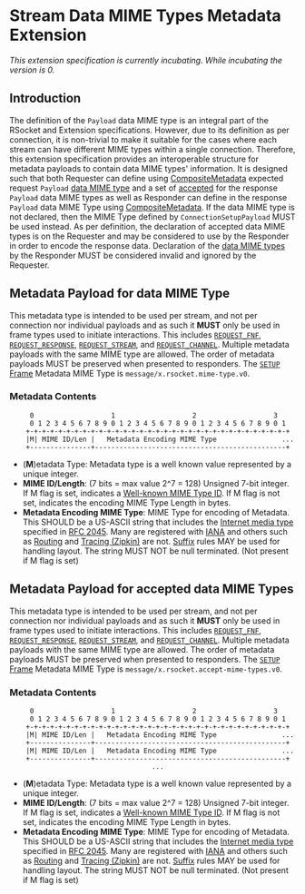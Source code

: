 # Stream Data MIME Types Metadata Extension

_This extension specification is currently incubating.  While incubating the version is 0._

## Introduction
The definition of the `Payload` data MIME type is an integral part of the RSocket and Extension specifications. However, due to its definition as per connection, it is non-trivial to make it suitable for the cases where each stream can have different MIME types within a single connection. Therefore, this extension specification provides an interoperable structure for metadata payloads to contain data MIME types' information. It is designed such that both Requester can define using [CompositeMetadata][cm] expected request `Payload` [data MIME type][dmt] and a set of [accepted][admt] for the response `Payload` data MIME types as well as Responder can define in the response `Payload` data MIME Type using [CompositeMetadata][cm]. If the data MIME type is not declared, then the MIME Type defined by `ConnectionSetupPayload` MUST be used instead. As per definition, the declaration of accepted data MIME types is on the Requester and may be considered to use by the Responder in order to encode the response data. Declaration of the [data MIME types][dmt] by the Responder MUST be considered invalid and ignored by the Requester.

[dmt]:  #metadata-payload-for-data-MIME-Type
[admt]: #Metadata-Payload-for-accepted-data-MIME-Types

## Metadata Payload for data MIME Type
This metadata type is intended to be used per stream, and not per connection nor individual payloads and as such it **MUST** only be used in frame types used to initiate interactions.  This includes [`REQUEST_FNF`][rf], [`REQUEST_RESPONSE`][rr], [`REQUEST_STREAM`][rs], and [`REQUEST_CHANNEL`][rc].  Multiple metadata payloads with the same MIME type are allowed.  The order of metadata payloads MUST be preserved when presented to responders.  The [`SETUP` Frame][s] Metadata MIME Type is `message/x.rsocket.mime-type.v0`.

[rc]: ../Protocol.md#frame-request-channel
[rf]: ../Protocol.md#frame-fnf
[rr]: ../Protocol.md#frame-request-response
[rs]: ../Protocol.md#frame-request-stream
[s]:  ../Protocol.md#frame-setup

### Metadata Contents
```
     0                   1                   2                   3
     0 1 2 3 4 5 6 7 8 9 0 1 2 3 4 5 6 7 8 9 0 1 2 3 4 5 6 7 8 9 0 1
    +-+-+-+-+-+-+-+-+-+-+-+-+-+-+-+-+-+-+-+-+-+-+-+-+-+-+-+-+-+-+-+-+
    |M| MIME ID/Len |   Metadata Encoding MIME Type                ...
    +---------------+-----------------------------------------------+
```
* (**M**)etadata Type: Metadata type is a well known value represented by a unique integer.
* **MIME ID/Length**: (7 bits = max value 2^7 = 128) Unsigned 7-bit integer.  If M flag is set, indicates a [Well-known MIME Type ID][wk].  If M flag is not set, indicates the encoding MIME Type Length in bytes.
* **Metadata Encoding MIME Type**: MIME Type for encoding of Metadata. This SHOULD be a US-ASCII string that includes the [Internet media type](https://en.wikipedia.org/wiki/Internet_media_type) specified in [RFC 2045][rf].  Many are registered with [IANA][ia] and others such as [Routing][r] and [Tracing (Zipkin)][tz] are not.  [Suffix][s] rules MAY be used for handling layout.  The string MUST NOT be null terminated.  (Not present if M flag is set)


## Metadata Payload for accepted data MIME Types
This metadata type is intended to be used per stream, and not per connection nor individual payloads and as such it **MUST** only be used in frame types used to initiate interactions.  This includes [`REQUEST_FNF`][rf], [`REQUEST_RESPONSE`][rr], [`REQUEST_STREAM`][rs], and [`REQUEST_CHANNEL`][rc].  Multiple metadata payloads with the same MIME type are allowed.  The order of metadata payloads MUST be preserved when presented to responders.  The [`SETUP` Frame][s] Metadata MIME Type is `message/x.rsocket.accept-mime-types.v0`.

[rc]: ../Protocol.md#frame-request-channel
[rf]: ../Protocol.md#frame-fnf
[rr]: ../Protocol.md#frame-request-response
[rs]: ../Protocol.md#frame-request-stream
[s]:  ../Protocol.md#frame-setup

### Metadata Contents
```
     0                   1                   2                   3
     0 1 2 3 4 5 6 7 8 9 0 1 2 3 4 5 6 7 8 9 0 1 2 3 4 5 6 7 8 9 0 1
    +-+-+-+-+-+-+-+-+-+-+-+-+-+-+-+-+-+-+-+-+-+-+-+-+-+-+-+-+-+-+-+-+
    |M| MIME ID/Len |   Metadata Encoding MIME Type                ...
    +---------------+-----------------------------------------------+
    |M| MIME ID/Len |   Metadata Encoding MIME Type                ...
    +---------------+-----------------------------------------------+
                                   ...
```
* (**M**)etadata Type: Metadata type is a well known value represented by a unique integer.
* **MIME ID/Length**: (7 bits = max value 2^7 = 128) Unsigned 7-bit integer.  If M flag is set, indicates a [Well-known MIME Type ID][wk].  If M flag is not set, indicates the encoding MIME Type Length in bytes.
* **Metadata Encoding MIME Type**: MIME Type for encoding of Metadata. This SHOULD be a US-ASCII string that includes the [Internet media type](https://en.wikipedia.org/wiki/Internet_media_type) specified in [RFC 2045][rf].  Many are registered with [IANA][ia] and others such as [Routing][r] and [Tracing (Zipkin)][tz] are not.  [Suffix][s] rules MAY be used for handling layout.  The string MUST NOT be null terminated.  (Not present if M flag is set)

[ia]: https://www.iana.org/assignments/media-types/media-types.xhtml
[r]:  Routing.md
[rf]: https://tools.ietf.org/html/rfc2045
[s]:  http://www.iana.org/assignments/media-type-structured-suffix/media-type-structured-suffix.xml
[tz]: Tracing-Zipkin.md
[wk]: WellKnownMimeTypes.md
[cm]: CompositeMetadata.md
